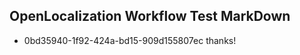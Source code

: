 ## OpenLocalization Workflow Test MarkDown
* 0bd35940-1f92-424a-bd15-909d155807ec 
thanks!<!--HONumber=Mar16_HO3-->

